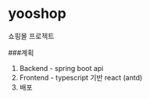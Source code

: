 # yooshop
쇼핑몰 프로젝트

###계획
1. Backend - spring boot api
2. Frontend - typescript 기반 react (antd)
3. 배포